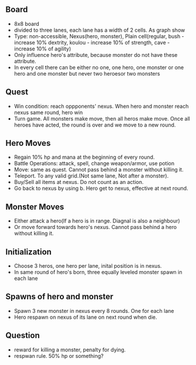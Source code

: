 ## Board
- 8x8 board
- divided to three lanes, each lane has a width of 2 cells. As graph show
- Type: non-accessible, Nexus(hero, monster), Plain cell(regular, bush - increase 10% dextrity, koulou - increase 10% of strength, cave - increase 10% of agility)
- Only influence hero's attribute, because monster do not have these attribute.
- In every cell there can be either no one, one hero, one monster or one hero and one monster but never two heroesor two monsters

## Quest
- Win condition: reach oppponents' nexus. When hero and monster reach nexus same round, hero win
- Turn game. All monsters make move, then all heros make move. Once all heroes have acted, the round is over and we move to a new round.

## Hero Moves
- Regain 10% hp and mana at the beginning of every round.
- Battle Operations: attack, spell, change weapon/armor, use potion
- Move: same as quest. Cannot pass behind a monster without killing it.
- Teleport. To any valid grid.(Not same lane, Not after a monster).
- Buy/Sell all items at nexus. Do not count as an action.
- Go back to nexus by using b. Hero get to nexus, effective at next round.

## Monster Moves
- Either attack a hero(If a hero is in range. Diagnal is also a neighbour)
- Or move forward towards hero's nexus. Cannot pass behind a hero without killing it.

## Initialization
- Choose 3 heros, one hero per lane, inital position is in nexus.
- In same round of hero's born, three equally leveled monster spawn in each lane

## Spawns of hero and monster
- Spawn 3 new monster in nexus every 8 rounds. One for each lane
- Hero respawn on nexus of its lane on next round when die.


## Question
- reward for killing a monster, penalty for dying.
- respwan rule. 50% hp or something?